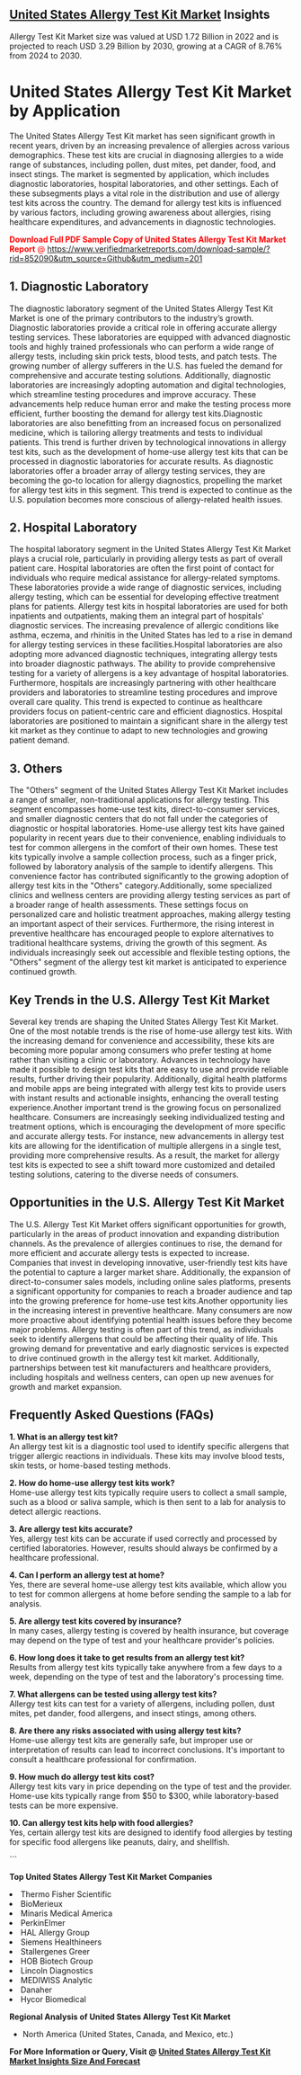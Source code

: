 <h2><a href="https://www.verifiedmarketreports.com/download-sample/?rid=852090&amp;utm_source=Github&amp;utm_medium=201" target="_blank">United States Allergy Test Kit Market</a> Insights</h2><p>Allergy Test Kit Market size was valued at USD 1.72 Billion in 2022 and is projected to reach USD 3.29 Billion by 2030, growing at a CAGR of 8.76% from 2024 to 2030.</p><p><h1>United States Allergy Test Kit Market by Application</h1><p>The United States Allergy Test Kit market has seen significant growth in recent years, driven by an increasing prevalence of allergies across various demographics. These test kits are crucial in diagnosing allergies to a wide range of substances, including pollen, dust mites, pet dander, food, and insect stings. The market is segmented by application, which includes diagnostic laboratories, hospital laboratories, and other settings. Each of these subsegments plays a vital role in the distribution and use of allergy test kits across the country. The demand for allergy test kits is influenced by various factors, including growing awareness about allergies, rising healthcare expenditures, and advancements in diagnostic technologies. <p><span class=""><span style="color: #ff0000;"><strong>Download Full PDF Sample Copy of United States Allergy Test Kit Market Report</strong> @ </span><a href="https://www.verifiedmarketreports.com/download-sample/?rid=852090&amp;utm_source=Github&amp;utm_medium=201" target="_blank">https://www.verifiedmarketreports.com/download-sample/?rid=852090&amp;utm_source=Github&amp;utm_medium=201</a></span></p></p><h2>1. Diagnostic Laboratory</h2><p>The diagnostic laboratory segment of the United States Allergy Test Kit Market is one of the primary contributors to the industry’s growth. Diagnostic laboratories provide a critical role in offering accurate allergy testing services. These laboratories are equipped with advanced diagnostic tools and highly trained professionals who can perform a wide range of allergy tests, including skin prick tests, blood tests, and patch tests. The growing number of allergy sufferers in the U.S. has fueled the demand for comprehensive and accurate testing solutions. Additionally, diagnostic laboratories are increasingly adopting automation and digital technologies, which streamline testing procedures and improve accuracy. These advancements help reduce human error and make the testing process more efficient, further boosting the demand for allergy test kits.Diagnostic laboratories are also benefitting from an increased focus on personalized medicine, which is tailoring allergy treatments and tests to individual patients. This trend is further driven by technological innovations in allergy test kits, such as the development of home-use allergy test kits that can be processed in diagnostic laboratories for accurate results. As diagnostic laboratories offer a broader array of allergy testing services, they are becoming the go-to location for allergy diagnostics, propelling the market for allergy test kits in this segment. This trend is expected to continue as the U.S. population becomes more conscious of allergy-related health issues.</p><h2>2. Hospital Laboratory</h2><p>The hospital laboratory segment in the United States Allergy Test Kit Market plays a crucial role, particularly in providing allergy tests as part of overall patient care. Hospital laboratories are often the first point of contact for individuals who require medical assistance for allergy-related symptoms. These laboratories provide a wide range of diagnostic services, including allergy testing, which can be essential for developing effective treatment plans for patients. Allergy test kits in hospital laboratories are used for both inpatients and outpatients, making them an integral part of hospitals' diagnostic services. The increasing prevalence of allergic conditions like asthma, eczema, and rhinitis in the United States has led to a rise in demand for allergy testing services in these facilities.Hospital laboratories are also adopting more advanced diagnostic techniques, integrating allergy tests into broader diagnostic pathways. The ability to provide comprehensive testing for a variety of allergens is a key advantage of hospital laboratories. Furthermore, hospitals are increasingly partnering with other healthcare providers and laboratories to streamline testing procedures and improve overall care quality. This trend is expected to continue as healthcare providers focus on patient-centric care and efficient diagnostics. Hospital laboratories are positioned to maintain a significant share in the allergy test kit market as they continue to adapt to new technologies and growing patient demand.</p><h2>3. Others</h2><p>The "Others" segment of the United States Allergy Test Kit Market includes a range of smaller, non-traditional applications for allergy testing. This segment encompasses home-use test kits, direct-to-consumer services, and smaller diagnostic centers that do not fall under the categories of diagnostic or hospital laboratories. Home-use allergy test kits have gained popularity in recent years due to their convenience, enabling individuals to test for common allergens in the comfort of their own homes. These test kits typically involve a sample collection process, such as a finger prick, followed by laboratory analysis of the sample to identify allergens. This convenience factor has contributed significantly to the growing adoption of allergy test kits in the "Others" category.Additionally, some specialized clinics and wellness centers are providing allergy testing services as part of a broader range of health assessments. These settings focus on personalized care and holistic treatment approaches, making allergy testing an important aspect of their services. Furthermore, the rising interest in preventive healthcare has encouraged people to explore alternatives to traditional healthcare systems, driving the growth of this segment. As individuals increasingly seek out accessible and flexible testing options, the "Others" segment of the allergy test kit market is anticipated to experience continued growth.</p><h2>Key Trends in the U.S. Allergy Test Kit Market</h2><p>Several key trends are shaping the United States Allergy Test Kit Market. One of the most notable trends is the rise of home-use allergy test kits. With the increasing demand for convenience and accessibility, these kits are becoming more popular among consumers who prefer testing at home rather than visiting a clinic or laboratory. Advances in technology have made it possible to design test kits that are easy to use and provide reliable results, further driving their popularity. Additionally, digital health platforms and mobile apps are being integrated with allergy test kits to provide users with instant results and actionable insights, enhancing the overall testing experience.Another important trend is the growing focus on personalized healthcare. Consumers are increasingly seeking individualized testing and treatment options, which is encouraging the development of more specific and accurate allergy tests. For instance, new advancements in allergy test kits are allowing for the identification of multiple allergens in a single test, providing more comprehensive results. As a result, the market for allergy test kits is expected to see a shift toward more customized and detailed testing solutions, catering to the diverse needs of consumers.</p><h2>Opportunities in the U.S. Allergy Test Kit Market</h2><p>The U.S. Allergy Test Kit Market offers significant opportunities for growth, particularly in the areas of product innovation and expanding distribution channels. As the prevalence of allergies continues to rise, the demand for more efficient and accurate allergy tests is expected to increase. Companies that invest in developing innovative, user-friendly test kits have the potential to capture a larger market share. Additionally, the expansion of direct-to-consumer sales models, including online sales platforms, presents a significant opportunity for companies to reach a broader audience and tap into the growing preference for home-use test kits.Another opportunity lies in the increasing interest in preventive healthcare. Many consumers are now more proactive about identifying potential health issues before they become major problems. Allergy testing is often part of this trend, as individuals seek to identify allergens that could be affecting their quality of life. This growing demand for preventative and early diagnostic services is expected to drive continued growth in the allergy test kit market. Additionally, partnerships between test kit manufacturers and healthcare providers, including hospitals and wellness centers, can open up new avenues for growth and market expansion.</p><h2>Frequently Asked Questions (FAQs)</h2><p><strong>1. What is an allergy test kit?</strong><br>An allergy test kit is a diagnostic tool used to identify specific allergens that trigger allergic reactions in individuals. These kits may involve blood tests, skin tests, or home-based testing methods.</p><p><strong>2. How do home-use allergy test kits work?</strong><br>Home-use allergy test kits typically require users to collect a small sample, such as a blood or saliva sample, which is then sent to a lab for analysis to detect allergic reactions.</p><p><strong>3. Are allergy test kits accurate?</strong><br>Yes, allergy test kits can be accurate if used correctly and processed by certified laboratories. However, results should always be confirmed by a healthcare professional.</p><p><strong>4. Can I perform an allergy test at home?</strong><br>Yes, there are several home-use allergy test kits available, which allow you to test for common allergens at home before sending the sample to a lab for analysis.</p><p><strong>5. Are allergy test kits covered by insurance?</strong><br>In many cases, allergy testing is covered by health insurance, but coverage may depend on the type of test and your healthcare provider's policies.</p><p><strong>6. How long does it take to get results from an allergy test kit?</strong><br>Results from allergy test kits typically take anywhere from a few days to a week, depending on the type of test and the laboratory's processing time.</p><p><strong>7. What allergens can be tested using allergy test kits?</strong><br>Allergy test kits can test for a variety of allergens, including pollen, dust mites, pet dander, food allergens, and insect stings, among others.</p><p><strong>8. Are there any risks associated with using allergy test kits?</strong><br>Home-use allergy test kits are generally safe, but improper use or interpretation of results can lead to incorrect conclusions. It's important to consult a healthcare professional for confirmation.</p><p><strong>9. How much do allergy test kits cost?</strong><br>Allergy test kits vary in price depending on the type of test and the provider. Home-use kits typically range from $50 to $300, while laboratory-based tests can be more expensive.</p><p><strong>10. Can allergy test kits help with food allergies?</strong><br>Yes, certain allergy test kits are designed to identify food allergies by testing for specific food allergens like peanuts, dairy, and shellfish.</p>```</p><p><strong>Top United States Allergy Test Kit Market Companies</strong></p><div data-test-id=""><p><li>Thermo Fisher Scientific</li><li> BioMerieux</li><li> Minaris Medical America</li><li> PerkinElmer</li><li> HAL Allergy Group</li><li> Siemens Healthineers</li><li> Stallergenes Greer</li><li> HOB Biotech Group</li><li> Lincoln Diagnostics</li><li> MEDIWISS Analytic</li><li> Danaher</li><li> Hycor Biomedical</li></p><div><strong>Regional Analysis of&nbsp;United States Allergy Test Kit Market</strong></div><ul><li dir="ltr"><p dir="ltr">North America&nbsp;(United States, Canada, and Mexico, etc.)</p></li></ul><p><strong>For More Information or Query, Visit @&nbsp;</strong><strong><a href="https://www.verifiedmarketreports.com/product/allergy-test-kit-market/?utm_source=Github&amp;utm_medium=201" target="_blank">United States Allergy Test Kit Market Insights Size And Forecast</a></strong></p></div>
